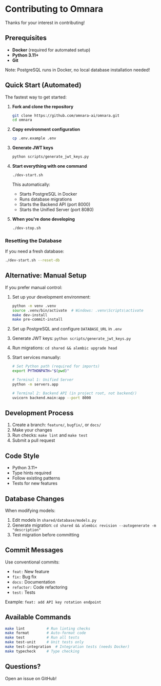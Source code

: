 # Contributing to Omnara

Thanks for your interest in contributing!

## Prerequisites

- **Docker** (required for automated setup)
- **Python 3.11+**
- **Git**

Note: PostgreSQL runs in Docker, no local database installation needed!

## Quick Start (Automated)

The fastest way to get started:

1. **Fork and clone the repository**
   ```bash
   git clone https://github.com/omnara-ai/omnara.git
   cd omnara
   ```

2. **Copy environment configuration**
   ```bash
   cp .env.example .env
   ```

3. **Generate JWT keys**
   ```bash
   python scripts/generate_jwt_keys.py
   ```

4. **Start everything with one command**
   ```bash
   ./dev-start.sh
   ```
   This automatically:
   - Starts PostgreSQL in Docker
   - Runs database migrations
   - Starts the Backend API (port 8000)
   - Starts the Unified Server (port 8080)

5. **When you're done developing**
   ```bash
   ./dev-stop.sh
   ```

### Resetting the Database
If you need a fresh database:
```bash
./dev-start.sh --reset-db
```

## Alternative: Manual Setup

If you prefer manual control:

1. Set up your development environment:
   ```bash
   python -m venv .venv
   source .venv/bin/activate  # Windows: .venv\Scripts\activate
   make dev-install
   make pre-commit-install
   ```

2. Set up PostgreSQL and configure `DATABASE_URL` in `.env`

3. Generate JWT keys: `python scripts/generate_jwt_keys.py`

4. Run migrations: `cd shared && alembic upgrade head`

5. Start services manually:
   ```bash
   # Set Python path (required for imports)
   export PYTHONPATH="$(pwd)"
   
   # Terminal 1: Unified Server
   python -m servers.app
   
   # Terminal 2: Backend API (in project root, not backend/)
   uvicorn backend.main:app --port 8000
   ```

## Development Process

1. Create a branch: `feature/`, `bugfix/`, or `docs/`
2. Make your changes
3. Run checks: `make lint` and `make test`
4. Submit a pull request

## Code Style

- Python 3.11+
- Type hints required
- Follow existing patterns
- Tests for new features

## Database Changes

When modifying models:

1. Edit models in `shared/database/models.py`
2. Generate migration: `cd shared && alembic revision --autogenerate -m "description"`
3. Test migration before committing

## Commit Messages

Use conventional commits:

- `feat:` New feature
- `fix:` Bug fix
- `docs:` Documentation
- `refactor:` Code refactoring
- `test:` Tests

Example: `feat: add API key rotation endpoint`

## Available Commands

```bash
make lint          # Run linting checks
make format        # Auto-format code
make test          # Run all tests
make test-unit     # Unit tests only
make test-integration  # Integration tests (needs Docker)
make typecheck     # Type checking
```

## Questions?

Open an issue on GitHub!
